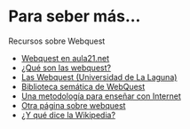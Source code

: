 # Para seber más...

Recursos sobre Webquest

* <a href="http://www.aula21.net/index.htm">Webquest en aula21.net</a>
* <a href="http://www.isabelperez.com/webquest/">¿Qué son las webquest?</a>
* <a href="http://webpages.ull.es/users/manarea/webquest/">Las Webquest (Universidad de La Laguna)</a>
* <a href="http://cfievalladolid2.net/webquest/common/index.php">Biblioteca semática de WebQuest</a>
* <a href="http://platea.pntic.mec.es/%7Eerodri1/">Una metodología para enseñar con Internet</a>
* <a href="http://www.batiburrillo.net/webquest/webquest.php">Otra página sobre webquest</a>
* <a href="http://es.wikipedia.org/wiki/WebQuest">¿Y qué dice la Wikipedia?</a>
